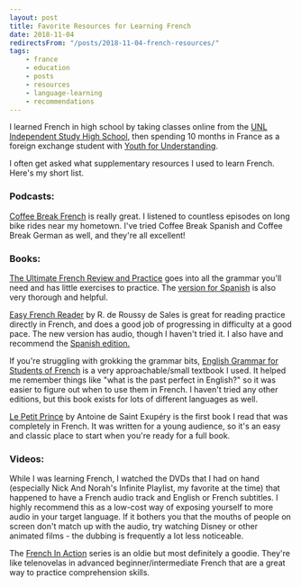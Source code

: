 ```yaml
---
layout: post
title: Favorite Resources for Learning French
date: 2018-11-04
redirectsFrom: "/posts/2018-11-04-french-resources/"
tags:
    - france
    - education
    - posts
    - resources
    - language-learning
    - recommendations
---
```


I learned French in high school by taking classes online from the <a href="https://highschool.nebraska.edu/">UNL Independent Study High School</a>, then spending 10 months in France as a foreign exchange student with <a href="https://www.yfuusa.org/">Youth for Understanding</a>.

I often get asked what supplementary resources I used to learn French. Here's my short list.
<h3>Podcasts:</h3>
<a href="https://radiolingua.com/category/coffee-break-french/">Coffee Break French</a> is really great. I listened to countless episodes on long bike rides near my hometown. I've tried Coffee Break Spanish and Coffee Break German as well, and they're all excellent!
<h3>Books:</h3>
<a href="https://smile.amazon.com/Ultimate-French-Review-Practice-Premium/dp/0071849297/">The Ultimate French Review and Practice</a> goes into all the grammar you'll need and has little exercises to practice. The <a href="https://smile.amazon.com/Ultimate-Spanish-Review-Practice-3rd/dp/0071847588/">version for Spanish</a> is also very thorough and helpful.

<a href="https://smile.amazon.com/Easy-French-Reader-Roussy-Sales/dp/0071428488">Easy French Reader</a> by R. de Roussy de Sales is great for reading practice directly in French, and does a good job of progressing in difficulty at a good pace. The new version has audio, though I haven't tried it. I also have and recommend the <a href="https://smile.amazon.com/Easy-Spanish-Reader-CD-ROM-Three-Part/dp/0071603387/">Spanish edition.</a>

If you're struggling with grokking the grammar bits, <a href="https://smile.amazon.com/English-Grammar-Students-French-Learning/dp/0934034427/">English Grammar for Students of French</a> is a very approachable/small textbook I used. It helped me remember things like "what is the past perfect in English?" so it was easier to figure out when to use them in French. I haven't tried any other editions, but this book exists for lots of different languages as well.

<a href="https://smile.amazon.com/Petit-Prince-French-Language/dp/0156013983">Le Petit Prince</a> by Antoine de Saint Exupéry is the first book I read that was completely in French. It was written for a young audience, so it's an easy and classic place to start when you're ready for a full book.

<h3>Videos:</h3>
While I was learning French, I watched the DVDs that I had on hand (especially Nick And Norah's Infinite Playlist, my favorite at the time) that happened to have a French audio track and English or French subtitles. I highly recommend this as a low-cost way of exposing yourself to more audio in your target language. If it bothers you that the mouths of people on screen don't match up with the audio, try watching Disney or other animated films - the dubbing is frequently a lot less noticeable.

The <a href="http://www.learner.org/resources/series83.html">French In Action</a> series is an oldie but most definitely a goodie. They're like telenovelas in advanced beginner/intermediate French that are a great way to practice comprehension skills. 
